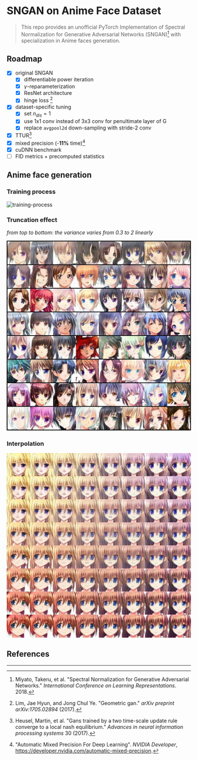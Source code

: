 # SNGAN on Anime Face Dataset
> This repo provides an unofficial PyTorch Implementation of Spectral Normalization for Generative Adversarial Networks (SNGAN)[^1] with specialization in Anime faces generation.

## Roadmap
- [x] original SNGAN
  - [x] differentiable power iteration
  - [x] $\gamma$-reparameterization
  - [x] ResNet architecture
  - [x] hinge loss [^2]

- [x] dataset-specific tuning
  - [x] set $n_{dis} = 1$ 
  - [x] use 1x1 conv instead of 3x3 conv for penultimate layer of G
  - [x] replace `avgpool2d` down-sampling with stride-2 conv

- [x] TTUR[^3]
- [x] mixed precision (-**11%** time)[^4]
- [x] cuDNN benchmark
- [ ] FID metrics + precomputed statistics

## Anime face generation
### Training process

![training-process](./assets/training-process.gif)



### Truncation effect

*from top to bottom: the variance varies from 0.3 to 2 linearly*

![truncation-effect](./assets/truncation-effect.jpg)



### Interpolation

![interpolation](./assets/interpolation.jpg)

## References

---

[^1]: Miyato, Takeru, et al. "Spectral Normalization for Generative Adversarial Networks." *International Conference on Learning Representations*. 2018.
[^2]: Lim, Jae Hyun, and Jong Chul Ye. "Geometric gan." *arXiv preprint arXiv:1705.02894* (2017).
[^3]: Heusel, Martin, et al. "Gans trained by a two time-scale update rule converge to a local nash equilibrium." *Advances in neural information processing systems* 30 (2017).
[^4]: "Automatic Mixed Precision For Deep Learning". *NVIDIA Developer*, https://developer.nvidia.com/automatic-mixed-precision.

